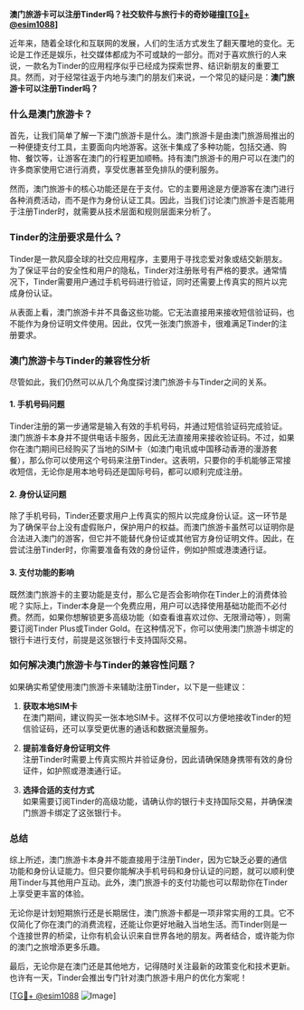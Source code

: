 **澳门旅游卡可以注册Tinder吗？社交软件与旅行卡的奇妙碰撞[[TG💪+ @esim1088](https://t.me/s/esim1088)]**

近年来，随着全球化和互联网的发展，人们的生活方式发生了翻天覆地的变化。无论是工作还是娱乐，社交媒体都成为不可或缺的一部分。而对于喜欢旅行的人来说，一款名为Tinder的应用程序似乎已经成为探索世界、结识新朋友的重要工具。然而，对于经常往返于内地与澳门的朋友们来说，一个常见的疑问是：**澳门旅游卡可以注册Tinder吗？**

### **什么是澳门旅游卡？**

首先，让我们简单了解一下澳门旅游卡是什么。澳门旅游卡是由澳门旅游局推出的一种便捷支付工具，主要面向内地游客。这张卡集成了多种功能，包括交通、购物、餐饮等，让游客在澳门的行程更加顺畅。持有澳门旅游卡的用户可以在澳门的许多商家使用它进行消费，享受优惠甚至免排队的便利服务。

然而，澳门旅游卡的核心功能还是在于支付。它的主要用途是方便游客在澳门进行各种消费活动，而不是作为身份认证工具。因此，当我们讨论澳门旅游卡是否能用于注册Tinder时，就需要从技术层面和规则层面来分析了。

### **Tinder的注册要求是什么？**

Tinder是一款风靡全球的社交应用程序，主要用于寻找恋爱对象或结交新朋友。为了保证平台的安全性和用户的隐私，Tinder对注册账号有严格的要求。通常情况下，Tinder需要用户通过手机号码进行验证，同时还需要上传真实的照片以完成身份认证。

从表面上看，澳门旅游卡并不具备这些功能。它无法直接用来接收短信验证码，也不能作为身份证明文件使用。因此，仅凭一张澳门旅游卡，很难满足Tinder的注册要求。

### **澳门旅游卡与Tinder的兼容性分析**

尽管如此，我们仍然可以从几个角度探讨澳门旅游卡与Tinder之间的关系。

#### **1. 手机号码问题**

Tinder注册的第一步通常是输入有效的手机号码，并通过短信验证码完成验证。澳门旅游卡本身并不提供电话卡服务，因此无法直接用来接收验证码。不过，如果你在澳门期间已经购买了当地的SIM卡（如澳门电讯或中国移动香港的漫游套餐），那么你可以使用这个号码来注册Tinder。这表明，只要你的手机能够正常接收短信，无论你是用本地号码还是国际号码，都可以顺利完成注册。

#### **2. 身份认证问题**

除了手机号码，Tinder还要求用户上传真实的照片以完成身份认证。这一环节是为了确保平台上没有虚假账户，保护用户的权益。而澳门旅游卡虽然可以证明你是合法进入澳门的游客，但它并不能替代身份证或其他官方身份证明文件。因此，在尝试注册Tinder时，你需要准备有效的身份证件，例如护照或港澳通行证。

#### **3. 支付功能的影响**

既然澳门旅游卡的主要功能是支付，那么它是否会影响你在Tinder上的消费体验呢？实际上，Tinder本身是一个免费应用，用户可以选择使用基础功能而不必付费。然而，如果你想解锁更多高级功能（如查看谁喜欢过你、无限滑动等），则需要订阅Tinder Plus或Tinder Gold。在这种情况下，你可以使用澳门旅游卡绑定的银行卡进行支付，前提是这张银行卡支持国际交易。

### **如何解决澳门旅游卡与Tinder的兼容性问题？**

如果确实希望使用澳门旅游卡来辅助注册Tinder，以下是一些建议：

1. **获取本地SIM卡**  
   在澳门期间，建议购买一张本地SIM卡。这样不仅可以方便地接收Tinder的短信验证码，还可以享受更优惠的通话和数据流量服务。

2. **提前准备好身份证明文件**  
   注册Tinder时需要上传真实照片并验证身份，因此请确保随身携带有效的身份证件，如护照或港澳通行证。

3. **选择合适的支付方式**  
   如果需要订阅Tinder的高级功能，请确认你的银行卡支持国际交易，并确保澳门旅游卡绑定了这张银行卡。

### **总结**

综上所述，澳门旅游卡本身并不能直接用于注册Tinder，因为它缺乏必要的通信功能和身份认证能力。但只要你能解决手机号码和身份认证的问题，就可以顺利使用Tinder与其他用户互动。此外，澳门旅游卡的支付功能也可以帮助你在Tinder上享受更丰富的体验。

无论你是计划短期旅行还是长期居住，澳门旅游卡都是一项非常实用的工具。它不仅简化了你在澳门的消费流程，还能让你更好地融入当地生活。而Tinder则是一个连接世界的桥梁，让你有机会认识来自世界各地的朋友。两者结合，或许能为你的澳门之旅增添更多乐趣。

最后，无论你是在澳门还是其他地方，记得随时关注最新的政策变化和技术更新。也许有一天，Tinder会推出专门针对澳门旅游卡用户的优化方案呢！

[[TG💪+ @esim1088](https://t.me/s/esim1088) ![Image](https://i.postimg.cc/4NQfJmqS/Snipaste-2025-05-13-00-14-12.png)]